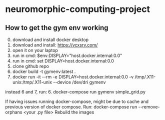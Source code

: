 # neuromorphic-computing-project

## How to get the gym env working

0. download and install docker desktop
1. download and install: https://vcxsrv.com/
2. open it on your laptop
3. run in cmd: $env:DISPLAY="host.docker.internal:0.0"
4. run in cmd: set DISPLAY=host.docker.internal:0.0
5. clone github repo
6. docker build -t gymenv:latest .
7. docker run -it --rm -e DISPLAY=host.docker.internal:0.0 -v /tmp/.X11-unix:/tmp/.X11-unix --device /dev/dri gymenv

instead 6 and 7, run: 6. docker-compose run gymenv simple_grid.py

If having issues running docker-compose, might be due to cache and previous version of docker compose.
Run: docker-compose run --remove-orphans <your .py file>
Rebuild the images
